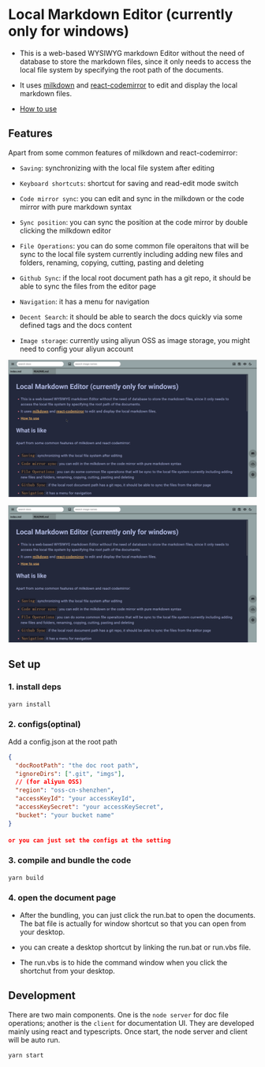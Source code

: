 # Local Markdown Editor (currently only for windows)

*   This is a web-based WYSIWYG markdown Editor without the need of database to store the markdown files, since it only needs to access the local file system by specifying the root path of the documents.

*   It uses [milkdown](https://milkdown.dev/getting-started) and [react-codemirror](https://uiwjs.github.io/react-codemirror/) to edit and display the local markdown files.

*   [How to use](#set-up)

## Features

Apart from some common features of milkdown and react-codemirror:

*   `Saving`: synchronizing with the local file system after editing

*   `Keyboard shortcuts`: shortcut for saving and read-edit mode switch

*   `Code mirror sync`: you can edit and sync in the milkdown or the code mirror with pure markdown syntax

*   `Sync position`: you can sync the position at the code mirror by double clicking the milkdown editor

*   `File Operations`: you can do some common file operaitons that will be sync to the local file system currently including adding new files and folders, renaming, copying, cutting, pasting and deleting

*   `Github Sync`: if the local root document path has a git repo, it should be able to sync the files from the editor page

*   `Navigation`: it has a menu for navigation

*   `Decent Search`: it should be able to search the docs quickly via some defined tags and the docs content

*   `Image storage`: currently using aliyun OSS as image storage, you might need to config your aliyun account

![](./figures/demo1.gif)

![](./figures/demo2.gif)

## Set up

### 1. install deps

```bash
yarn install
```

### 2. configs(optinal)

Add a config.json at the root path

```json
{
  "docRootPath": "the doc root path",
  "ignoreDirs": [".git", "imgs"],
  // (for aliyun OSS)
  "region": "oss-cn-shenzhen",
  "accessKeyId": "your accessKeyId",
  "accessKeySecret": "your accessKeySecret",
  "bucket": "your bucket name"
}

or you can just set the configs at the setting
```

### 3. compile and bundle the code

```bash
yarn build
```

### 4. open the document page

*   After the bundling, you can just click the run.bat to open the documents. The bat file is actually for window shortcut so that you can open from your desktop.

*   you can create a desktop shortcut by linking the run.bat or run.vbs file.

*   The run.vbs is to hide the command window when you click the shortchut from your desktop.

## Development

There are two main components. One is the `node server` for doc file operations; another is the `client` for documentation UI. They are developed mainly using react and typescripts. Once start, the node server and client will be auto run.

```bash
yarn start
```
